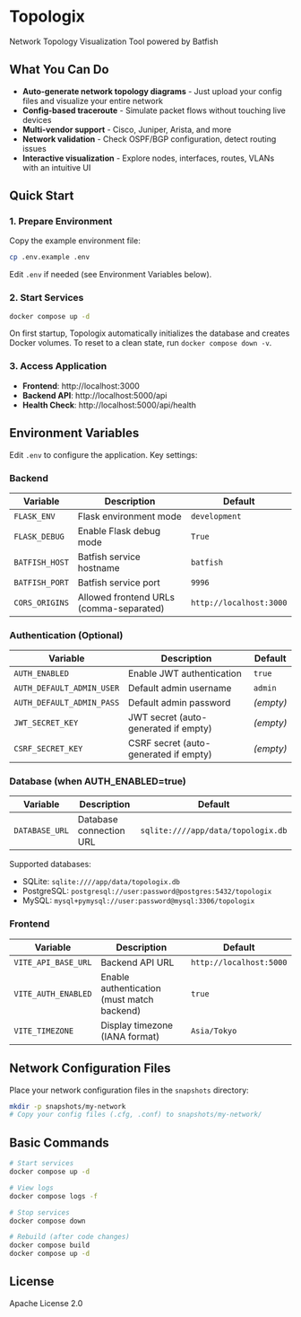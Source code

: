 # Topologix

Network Topology Visualization Tool powered by Batfish

## What You Can Do

- **Auto-generate network topology diagrams** - Just upload your config files and visualize your entire network
- **Config-based traceroute** - Simulate packet flows without touching live devices
- **Multi-vendor support** - Cisco, Juniper, Arista, and more
- **Network validation** - Check OSPF/BGP configuration, detect routing issues
- **Interactive visualization** - Explore nodes, interfaces, routes, VLANs with an intuitive UI

## Quick Start

### 1. Prepare Environment

Copy the example environment file:

```bash
cp .env.example .env
```

Edit `.env` if needed (see Environment Variables below).

### 2. Start Services

```bash
docker compose up -d
```

On first startup, Topologix automatically initializes the database and creates Docker volumes. To reset to a clean state, run `docker compose down -v`.

### 3. Access Application

- **Frontend**: http://localhost:3000
- **Backend API**: http://localhost:5000/api
- **Health Check**: http://localhost:5000/api/health

## Environment Variables

Edit `.env` to configure the application. Key settings:

### Backend

| Variable | Description | Default |
|----------|-------------|---------|
| `FLASK_ENV` | Flask environment mode | `development` |
| `FLASK_DEBUG` | Enable Flask debug mode | `True` |
| `BATFISH_HOST` | Batfish service hostname | `batfish` |
| `BATFISH_PORT` | Batfish service port | `9996` |
| `CORS_ORIGINS` | Allowed frontend URLs (comma-separated) | `http://localhost:3000` |

### Authentication (Optional)

| Variable | Description | Default |
|----------|-------------|---------|
| `AUTH_ENABLED` | Enable JWT authentication | `true` |
| `AUTH_DEFAULT_ADMIN_USER` | Default admin username | `admin` |
| `AUTH_DEFAULT_ADMIN_PASS` | Default admin password | _(empty)_ |
| `JWT_SECRET_KEY` | JWT secret (auto-generated if empty) | _(empty)_ |
| `CSRF_SECRET_KEY` | CSRF secret (auto-generated if empty) | _(empty)_ |

### Database (when AUTH_ENABLED=true)

| Variable | Description | Default |
|----------|-------------|---------|
| `DATABASE_URL` | Database connection URL | `sqlite:////app/data/topologix.db` |

Supported databases:
- SQLite: `sqlite:////app/data/topologix.db`
- PostgreSQL: `postgresql://user:password@postgres:5432/topologix`
- MySQL: `mysql+pymysql://user:password@mysql:3306/topologix`

### Frontend

| Variable | Description | Default |
|----------|-------------|---------|
| `VITE_API_BASE_URL` | Backend API URL | `http://localhost:5000` |
| `VITE_AUTH_ENABLED` | Enable authentication (must match backend) | `true` |
| `VITE_TIMEZONE` | Display timezone (IANA format) | `Asia/Tokyo` |

## Network Configuration Files

Place your network configuration files in the `snapshots` directory:

```bash
mkdir -p snapshots/my-network
# Copy your config files (.cfg, .conf) to snapshots/my-network/
```

## Basic Commands

```bash
# Start services
docker compose up -d

# View logs
docker compose logs -f

# Stop services
docker compose down

# Rebuild (after code changes)
docker compose build
docker compose up -d
```

## License

Apache License 2.0